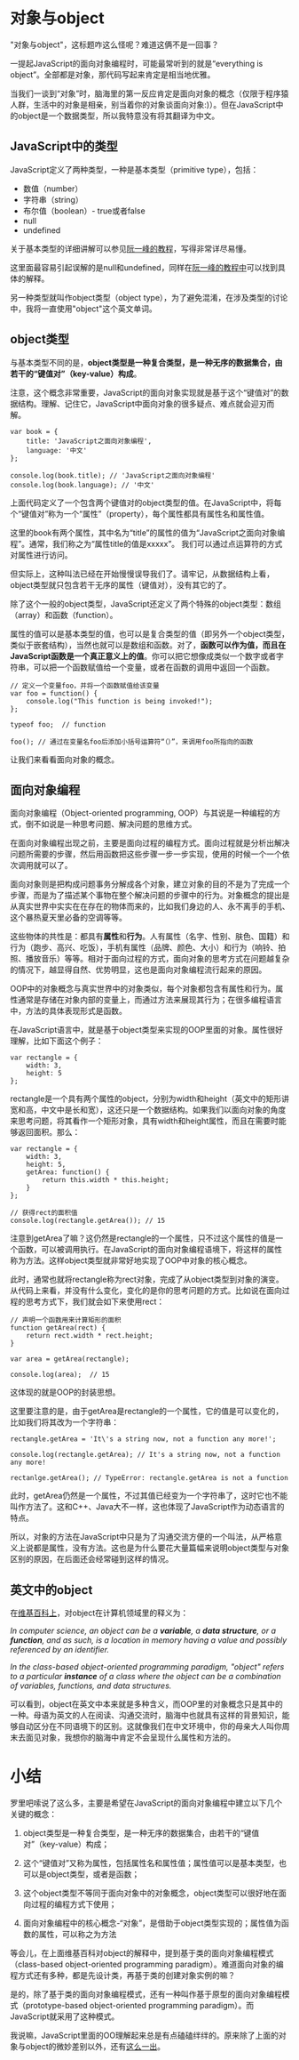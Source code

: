 # 对象与object

"对象与object"，这标题咋这么怪呢？难道这俩不是一回事？

一提起JavaScript的面向对象编程时，可能最常听到的就是“everything is object”。全部都是对象，那代码写起来肯定是相当地优雅。

当我们一谈到“对象”时，脑海里的第一反应肯定是面向对象的概念（仅限于程序猿人群，生活中的对象是相亲，别当着你的对象谈面向对象:)）。但在JavaScript中的object是一个数据类型，所以我特意没有将其翻译为中文。

## JavaScript中的类型

JavaScript定义了两种类型，一种是基本类型（primitive type），包括：

- 数值（number）
- 字符串（string）
- 布尔值（boolean）- true或者false
- null
- undefined

关于基本类型的详细讲解可以参见[阮一峰的教程](http://javascript.ruanyifeng.com/grammar/types.html)，写得非常详尽易懂。

这里面最容易引起误解的是null和undefined，同样在[阮一峰的教程中](http://javascript.ruanyifeng.com/grammar/types.html#toc2)可以找到具体的解释。

另一种类型就叫作object类型（object type），为了避免混淆，在涉及类型的讨论中，我将一直使用"object"这个英文单词。

## object类型

与基本类型不同的是，**object类型是一种复合类型，是一种无序的数据集合，由若干的“键值对”（key-value）构成**。


注意，这个概念非常重要，JavaScript的面向对象实现就是基于这个“键值对”的数据结构。理解、记住它，JavaScript中面向对象的很多疑点、难点就会迎刃而解。

    var book = {
    	title: 'JavaScript之面向对象编程',
    	language: '中文'
    };

	console.log(book.title); // 'JavaScript之面向对象编程'
	console.log(book.language); // '中文'
    
上面代码定义了一个包含两个键值对的object类型的值。在JavaScript中，将每个“键值对”称为一个“属性”（property），每个属性都具有属性名和属性值。

这里的book有两个属性，其中名为“title”的属性的值为“JavaScript之面向对象编程”。通常，我们称之为“属性title的值是xxxxx”。
我们可以通过点运算符的方式对属性进行访问。

但实际上，这种叫法已经在开始慢慢误导我们了。请牢记，从数据结构上看，object类型就只包含若干无序的属性（键值对），没有其它的了。

除了这个一般的object类型，JavaScript还定义了两个特殊的object类型：数组（array）和函数（function）。

属性的值可以是基本类型的值，也可以是复合类型的值（即另外一个object类型，类似于嵌套结构），当然也就可以是数组和函数。对了，**函数可以作为值，而且在JavaScript函数是一个真正意义上的值**。你可以把它想像成类似一个数字或者字符串，可以把一个函数赋值给一个变量，或者在函数的调用中返回一个函数。

    // 定义一个变量foo，并将一个函数赋值给该变量
	var foo = function() {
    	console.log("This function is being invoked!");
    };

	typeof foo;  // function
    
    foo(); // 通过在变量名foo后添加小括号运算符“（）”，来调用foo所指向的函数

让我们来看看面向对象的概念。

## 面向对象编程

面向对象编程（Object-oriented programming, OOP）与其说是一种编程的方式，倒不如说是一种思考问题、解决问题的思维方式。

在面向对象编程出现之前，主要是面向过程的编程方式。面向过程就是分析出解决问题所需要的步骤，然后用函数把这些步骤一步一步实现，使用的时候一个一个依次调用就可以了。

面向对象则是把构成问题事务分解成各个对象，建立对象的目的不是为了完成一个步骤，而是为了描述某个事物在整个解决问题的步骤中的行为。对象概念的提出是从真实世界中实实在在存在的物体而来的，比如我们身边的人、永不离手的手机、这个暴热夏天里必备的空调等等。

这些物体的共性是：都具有**属性**和**行为**。人有属性（名字、性别、肤色、国籍）和行为（跑步、高兴、吃饭），手机有属性（品牌、颜色、大小）和行为（响铃、拍照、播放音乐）等等。相对于面向过程的方式，面向对象的思考方式在问题越复杂的情况下，越显得自然、优势明显，这也是面向对象编程流行起来的原因。

OOP中的对象概念与真实世界中的对象类似，每个对象都包含有属性和行为。属性通常是存储在对象内部的变量上，而通过方法来展现其行为；在很多编程语言中，方法的具体表现形式是函数。

在JavaScript语言中，就是基于object类型来实现的OOP里面的对象。属性很好理解，比如下面这个例子：

	var rectangle = {
		width: 3,
		height: 5
	};

rectangle是一个具有两个属性的object，分别为width和height（英文中的矩形讲宽和高，中文中是长和宽），这还只是一个数据结构。如果我们以面向对象的角度来思考问题，将其看作一个矩形对象，具有width和height属性，而且在需要时能够返回面积。那么：

	var rectangle = {
		width: 3,
		height: 5,
		getArea: function() {
			return this.width * this.height;
		}
	};

	// 获得rect的面积值
	console.log(rectangle.getArea()); // 15

注意到getArea了嘛？这仍然是rectangle的一个属性，只不过这个属性的值是一个函数，可以被调用执行。在JavaScript的面向对象编程语境下，将这样的属性称为方法。这样object类型就非常好地实现了OOP中对象的核心概念。

此时，通常也就将rectangle称为rect对象，完成了从object类型到对象的演变。从代码上来看，并没有什么变化，变化的是你的思考问题的方式。比如说在面向过程的思考方式下，我们就会如下来使用rect：

	// 声明一个函数用来计算矩形的面积
	function getArea(rect) {
		return rect.width * rect.height;
	}

	var area = getArea(rectangle);

	console.log(area);	// 15

这体现的就是OOP的封装思想。

这里要注意的是，由于getArea是rectangle的一个属性，它的值是可以变化的，比如我们将其改为一个字符串：

	rectangle.getArea = 'It\'s a string now, not a function any more!';

	console.log(rectangle.getArea); // It's a string now, not a function any more!

	rectanlge.getArea(); // TypeError: rectangle.getArea is not a function

此时，getArea仍然是一个属性，不过其值已经变为一个字符串了，这时它也不能叫作方法了。这和C++、Java大不一样，这也体现了JavaScript作为动态语言的特点。

所以，对象的方法在JavaScript中只是为了沟通交流方便的一个叫法，从严格意义上说都是属性，没有方法。这也是为什么要花大量篇幅来说明object类型与对象区别的原因，在后面还会经常碰到这样的情况。

## 英文中的object

在[维基百科上](https://en.wikipedia.org/wiki/Object_(computer_science))，对object在计算机领域里的释义为：


*In computer science, an object can be a **variable**, a **data structure**, or a **function**, and as such, is a location in memory having a value and possibly referenced by an identifier.*

*In the class-based object-oriented programming paradigm, "object" refers to a particular **instance** of a class where the object can be a combination of variables, functions, and data structures.*

可以看到，object在英文中本来就是多种含义，而OOP里的对象概念只是其中的一种。母语为英文的人在阅读、沟通交流时，脑海中也就具有这样的背景知识，能够自动区分在不同语境下的区别。这就像我们在中文环境中，你的母亲大人叫你周末去面见对象，我想你的脑海中肯定不会呈现什么属性和方法的。

# 小结

罗里吧嗦说了这么多，主要是希望在JavaScript的面向对象编程中建立以下几个关键的概念：

1. object类型是一种复合类型，是一种无序的数据集合，由若干的“键值对”（key-value）构成；

2. 这个“键值对”又称为属性，包括属性名和属性值；属性值可以是基本类型，也可以是object类型，或者是函数；

3. 这个object类型不等同于面向对象中的对象概念，object类型可以很好地在面向过程的编程方式下使用；

4. 面向对象编程中的核心概念-“对象”，是借助于object类型实现的；属性值为函数的属性，可以称之为方法

等会儿，在上面维基百科对object的解释中，提到基于类的面向对象编程模式（class-based object-oriented programming paradigm）。难道面向对象的编程方式还有多种，都是先设计类，再基于类的创建对象实例的嘛？

是的，除了基于类的面向对象编程模式，还有一种叫作基于原型的面向对象编程模式（prototype-based object-oriented programming paradigm）。而JavaScript就采用了这种模式。

我说嘛，JavaScript里面的OO理解起来总是有点磕磕绊绊的。原来除了上面的对象与object的微妙差别以外，还有[这么一出](class-prototype-oop.md)。





